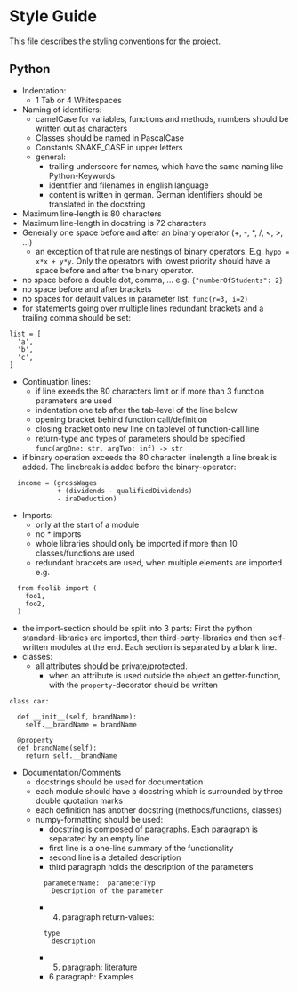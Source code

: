 # Style Guide
This file describes the styling conventions for the project.
## Python
- Indentation:
  - 1 Tab or 4 Whitespaces
- Naming of identifiers:
  - camelCase for variables, functions and methods, numbers should be written out as characters
  - Classes should be named in PascalCase
  - Constants SNAKE_CASE in upper letters
  - general: 
    - trailing underscore for names, which have the same naming like Python-Keywords
    - identifier and filenames in english language 
    - content is written in german. German identifiers should be translated in the docstring
- Maximum line-length is 80 characters
- Maximum line-length in docstring is 72 characters
- Generally one space before and after an binary operator (+, -, *, /, <, >, ...)
  - an exception of that rule are nestings of binary operators. E.g. `hypo = x*x + y*y`. Only the operators with lowest priority should have a space before and after the binary operator.
- no space before a double dot, comma, ... e.g. `{"numberOfStudents": 2}`
- no space before and after brackets
- no spaces for default values in parameter list: `func(r=3, i=2)`
- for statements going over multiple lines redundant brackets and a trailing comma should be set:
```
list = [
  'a',
  'b',
  'c',
]
```
- Continuation lines:
  - if line exeeds the 80 characters limit or if more than 3 function parameters are used
  - indentation one tab after the tab-level of the line below
  - opening bracket behind function call/definition
  - closing bracket onto new line on tablevel of function-call line
  - return-type and types of parameters should be specified `func(argOne: str, argTwo: inf) -> str`
- if binary operation exceeds the 80 character linelength a line break is added. The linebreak is added before the binary-operator:
```
  income = (grossWages
            + (dividends - qualifiedDividends)
            - iraDeduction)
```
- Imports:
  - only at the start of a module
  - no * imports
  - whole libraries should only be imported if more than 10 classes/functions are used
  - redundant brackets are used, when multiple elements are imported e.g.
```
  from foolib import (
    foo1,
    foo2,
  )
```
- the import-section should be split into 3 parts: First the python standard-libraries are imported, then third-party-libraries and then self-written modules at the end. Each section is separated by a blank line.
- classes: 
  - all attributes should be private/protected.
    - when an attribute is used outside the object an getter-function, with the `property`-decorator should be written
```
class car:
  
  def __init__(self, brandName):
    self.__brandName = brandName
  
  @property
  def brandName(self):
    return self.__brandName

```
- Documentation/Comments
  - docstrings should be used for documentation
  - each module should have a docstring which is surrounded by three double quotation marks
  - each definition has another docstring (methods/functions, classes)
  - numpy-formatting should be used:
    - docstring is composed of paragraphs. Each paragraph is separated by an empty line
    - first line is a one-line summary of the functionality
    - second line is a detailed description 
    - third paragraph holds the description of the parameters
    ```
      parameterName:  parameterTyp
        Description of the parameter
    ```
    - 4. paragraph return-values:
    ```
      type
        description
    ```
    - 5. paragraph: literature
    - 6 paragraph: Examples
